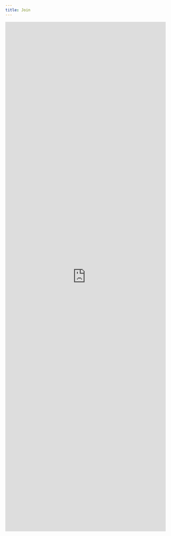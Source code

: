 ```yaml
---
title: Join
---
```


<center><iframe src="https://docs.google.com/forms/d/e/1FAIpQLScm5fitJKQxD_WHUpzhp1ykk5_4lwGSdbgVXIZIKFt849OFSw/viewform?embedded=true" width="100%" height="1600" frameborder="0" marginheight="0" marginwidth="0">Loading...</iframe><center>